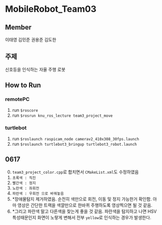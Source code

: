 # MobileRobot_Team03

## Member
이태영
김민준
권용준
김도한

## 주제 
신호등을 인식하는 자율 주행 로봇 

## How to Run
### remotePC
1. run ```$roscore```
2. run ```$rosrun knu_ros_lecture team3_project_move```

### turtlebot
1. run ```$roslaunch raspicam_node camerav2_410x308_30fps.launch```
2. run ```$roslaunch turtlebot3_bringup turtlebot3_robot.launch```

## 0617
0. ```team3_project_color.cpp```로 합치면서 ```CMakeList.xml```도 수정하였음
1. ```초록색 : 직진```
2. ```빨간색 : 정지```
3. ```노란색 : 좌회전```
4. ```파란색 : 우회전 으로 바꿔놓음```
5. *장애물탐지 제거하였음. 순전히 색만으로 회전, 이동 및 정지 가능한거 확인함. 아마 영상은 간단한 트랙을 색깔만으로 한바퀴 주행하도록 영상찍으면 될 것 같음. 
6. *그리고 파란색 말고 다른색을 찾는게 좋을 것 같음. 파란색을 탐지하고 나면 HSV특성때문인지 화면이 노랗게 변해서 전부 ```yellow```로 인식하는 경우가 발생한다. 
